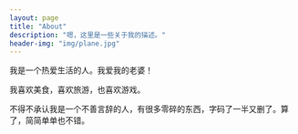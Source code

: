 ```yaml
---
layout: page
title: "About"
description: "嗯，这里是一些关于我的描述。"
header-img: "img/plane.jpg"
---
```


我是一个热爱生活的人。我爱我的老婆！

我喜欢美食，喜欢旅游，也喜欢游戏。

不得不承认我是一个不善言辞的人，有很多零碎的东西，字码了一半又删了。算了，简简单单也不错。

